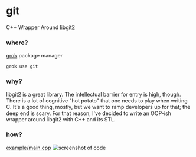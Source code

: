 # git
C++ Wrapper Around [libgit2](https://github.com/libgit2/libgit2)

### where?
[grok](https://github.com/fyrware/grok) package manager
```
grok use git
```

### why?
libgit2 is a great library. The intellectual barrier for entry is high, though. 
There is a lot of cognitive "hot potato" that one needs to play when writing C. 
It's a good thing, mostly, but we want to ramp developers up for that; the deep end is scary. 
For that reason, I've decided to write an OOP-ish wrapper around libgit2 with C++ and its STL.

### how?
[example/main.cpp](https://github.com/fyrware/git/blob/master/example/main.cpp)
![screenshot of code](https://i.imgur.com/YR59GEz.png)
